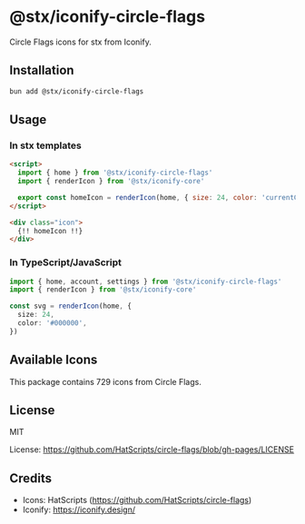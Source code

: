 # @stx/iconify-circle-flags

Circle Flags icons for stx from Iconify.

## Installation

```bash
bun add @stx/iconify-circle-flags
```

## Usage

### In stx templates

```html
<script>
  import { home } from '@stx/iconify-circle-flags'
  import { renderIcon } from '@stx/iconify-core'

  export const homeIcon = renderIcon(home, { size: 24, color: 'currentColor' })
</script>

<div class="icon">
  {!! homeIcon !!}
</div>
```

### In TypeScript/JavaScript

```typescript
import { home, account, settings } from '@stx/iconify-circle-flags'
import { renderIcon } from '@stx/iconify-core'

const svg = renderIcon(home, {
  size: 24,
  color: '#000000',
})
```

## Available Icons

This package contains 729 icons from Circle Flags.

## License

MIT

License: https://github.com/HatScripts/circle-flags/blob/gh-pages/LICENSE

## Credits

- Icons: HatScripts (https://github.com/HatScripts/circle-flags)
- Iconify: https://iconify.design/
